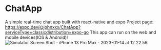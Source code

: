 # ChatApp
A simple real-time chat app built with react-native and expo
Project page: https://expo.dev/@johnxxx/ChatApp?serviceType=classicdistribution=expo-go
This app can run on the web and mobile devices(IOS & Android)!
![Simulator Screen Shot - iPhone 13 Pro Max - 2023-01-14 at 12 22 56](https://user-images.githubusercontent.com/44317586/212494981-2f54d21f-8e03-4a62-b5e8-dff34155c7d9.png)

